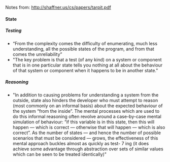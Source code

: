 Notes from: http://shaffner.us/cs/papers/tarpit.pdf

#### State
##### Testing
- “From the complexity comes the difficulty of enumerating, much
less understanding, all the possible states of the program, and
from that comes the unreliability”
- "The key problem is that a test (of any kind) on a system or component that is in one
particular state tells you nothing at all about the behaviour of that system
or component when it happens to be in another state."

##### Reasoning
- "In addition to causing problems for understanding a system from the outside,
state also hinders the developer who must attempt to reason (most
commonly on an informal basis) about the expected behaviour of the system
“from the inside”.
The mental processes which are used to do this informal reasoning often
revolve around a case-by-case mental simulation of behaviour: “if this variable
is in this state, then this will happen — which is correct — otherwise
that will happen — which is also correct”. As the number of states — and
hence the number of possible scenarios that must be considered — grows,
the effectiveness of this mental approach buckles almost as quickly as test-
7
ing (it does achieve some advantage through abstraction over sets of similar
values which can be seen to be treated identically)"
